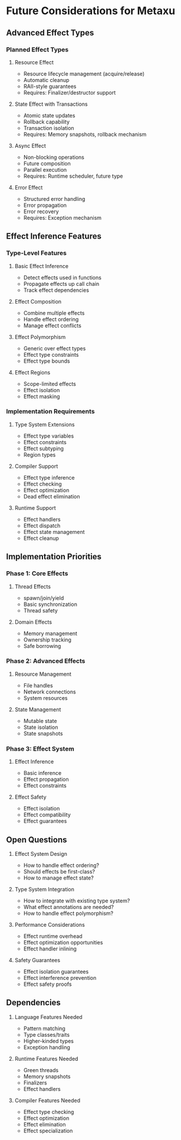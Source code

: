 # Future Considerations for Metaxu

## Advanced Effect Types

### Planned Effect Types
1. Resource Effect
   - Resource lifecycle management (acquire/release)
   - Automatic cleanup
   - RAII-style guarantees
   - Requires: Finalizer/destructor support

2. State Effect with Transactions
   - Atomic state updates
   - Rollback capability
   - Transaction isolation
   - Requires: Memory snapshots, rollback mechanism

3. Async Effect
   - Non-blocking operations
   - Future composition
   - Parallel execution
   - Requires: Runtime scheduler, future type

4. Error Effect
   - Structured error handling
   - Error propagation
   - Error recovery
   - Requires: Exception mechanism

## Effect Inference Features

### Type-Level Features
1. Basic Effect Inference
   - Detect effects used in functions
   - Propagate effects up call chain
   - Track effect dependencies

2. Effect Composition
   - Combine multiple effects
   - Handle effect ordering
   - Manage effect conflicts

3. Effect Polymorphism
   - Generic over effect types
   - Effect type constraints
   - Effect type bounds

4. Effect Regions
   - Scope-limited effects
   - Effect isolation
   - Effect masking

### Implementation Requirements

1. Type System Extensions
   - Effect type variables
   - Effect constraints
   - Effect subtyping
   - Region types

2. Compiler Support
   - Effect type inference
   - Effect checking
   - Effect optimization
   - Dead effect elimination

3. Runtime Support
   - Effect handlers
   - Effect dispatch
   - Effect state management
   - Effect cleanup

## Implementation Priorities

### Phase 1: Core Effects
1. Thread Effects
   - spawn/join/yield
   - Basic synchronization
   - Thread safety

2. Domain Effects
   - Memory management
   - Ownership tracking
   - Safe borrowing

### Phase 2: Advanced Effects
1. Resource Management
   - File handles
   - Network connections
   - System resources

2. State Management
   - Mutable state
   - State isolation
   - State snapshots

### Phase 3: Effect System
1. Effect Inference
   - Basic inference
   - Effect propagation
   - Effect constraints

2. Effect Safety
   - Effect isolation
   - Effect compatibility
   - Effect guarantees

## Open Questions

1. Effect System Design
   - How to handle effect ordering?
   - Should effects be first-class?
   - How to manage effect state?

2. Type System Integration
   - How to integrate with existing type system?
   - What effect annotations are needed?
   - How to handle effect polymorphism?

3. Performance Considerations
   - Effect runtime overhead
   - Effect optimization opportunities
   - Effect handler inlining

4. Safety Guarantees
   - Effect isolation guarantees
   - Effect interference prevention
   - Effect safety proofs

## Dependencies

1. Language Features Needed
   - Pattern matching
   - Type classes/traits
   - Higher-kinded types
   - Exception handling

2. Runtime Features Needed
   - Green threads
   - Memory snapshots
   - Finalizers
   - Effect handlers

3. Compiler Features Needed
   - Effect type checking
   - Effect optimization
   - Effect elimination
   - Effect specialization
